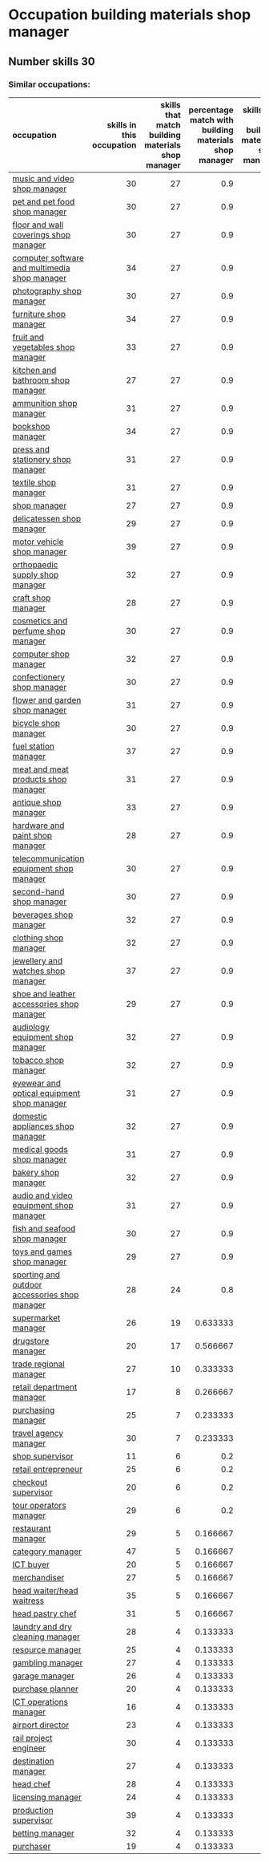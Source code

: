 # Occupation building materials shop manager
## Number skills 30
### Similar occupations:
| occupation                                                                                        |   skills in this occupation |   skills that match building materials shop manager |   percentage match with building materials shop manager |   skills not in building materials shop manager |
|:--------------------------------------------------------------------------------------------------|----------------------------:|----------------------------------------------------:|--------------------------------------------------------:|------------------------------------------------:|
| [music and video shop manager](music_and_video_shop_manager.md)                                   |                          30 |                                                  27 |                                                0.9      |                                               3 |
| [pet and pet food shop manager](pet_and_pet_food_shop_manager.md)                                 |                          30 |                                                  27 |                                                0.9      |                                               3 |
| [floor and wall coverings shop manager](floor_and_wall_coverings_shop_manager.md)                 |                          30 |                                                  27 |                                                0.9      |                                               3 |
| [computer software and multimedia shop manager](computer_software_and_multimedia_shop_manager.md) |                          34 |                                                  27 |                                                0.9      |                                               7 |
| [photography shop manager](photography_shop_manager.md)                                           |                          30 |                                                  27 |                                                0.9      |                                               3 |
| [furniture shop manager](furniture_shop_manager.md)                                               |                          34 |                                                  27 |                                                0.9      |                                               7 |
| [fruit and vegetables shop manager](fruit_and_vegetables_shop_manager.md)                         |                          33 |                                                  27 |                                                0.9      |                                               6 |
| [kitchen and bathroom shop manager](kitchen_and_bathroom_shop_manager.md)                         |                          27 |                                                  27 |                                                0.9      |                                               0 |
| [ammunition shop manager](ammunition_shop_manager.md)                                             |                          31 |                                                  27 |                                                0.9      |                                               4 |
| [bookshop manager](bookshop_manager.md)                                                           |                          34 |                                                  27 |                                                0.9      |                                               7 |
| [press and stationery shop manager](press_and_stationery_shop_manager.md)                         |                          31 |                                                  27 |                                                0.9      |                                               4 |
| [textile shop manager](textile_shop_manager.md)                                                   |                          31 |                                                  27 |                                                0.9      |                                               4 |
| [shop manager](shop_manager.md)                                                                   |                          27 |                                                  27 |                                                0.9      |                                               0 |
| [delicatessen shop manager](delicatessen_shop_manager.md)                                         |                          29 |                                                  27 |                                                0.9      |                                               2 |
| [motor vehicle shop manager](motor_vehicle_shop_manager.md)                                       |                          39 |                                                  27 |                                                0.9      |                                              12 |
| [orthopaedic supply shop manager](orthopaedic_supply_shop_manager.md)                             |                          32 |                                                  27 |                                                0.9      |                                               5 |
| [craft shop manager](craft_shop_manager.md)                                                       |                          28 |                                                  27 |                                                0.9      |                                               1 |
| [cosmetics and perfume shop manager](cosmetics_and_perfume_shop_manager.md)                       |                          30 |                                                  27 |                                                0.9      |                                               3 |
| [computer shop manager](computer_shop_manager.md)                                                 |                          32 |                                                  27 |                                                0.9      |                                               5 |
| [confectionery shop manager](confectionery_shop_manager.md)                                       |                          30 |                                                  27 |                                                0.9      |                                               3 |
| [flower and garden shop manager](flower_and_garden_shop_manager.md)                               |                          31 |                                                  27 |                                                0.9      |                                               4 |
| [bicycle shop manager](bicycle_shop_manager.md)                                                   |                          30 |                                                  27 |                                                0.9      |                                               3 |
| [fuel station manager](fuel_station_manager.md)                                                   |                          37 |                                                  27 |                                                0.9      |                                              10 |
| [meat and meat products shop manager](meat_and_meat_products_shop_manager.md)                     |                          31 |                                                  27 |                                                0.9      |                                               4 |
| [antique shop manager](antique_shop_manager.md)                                                   |                          33 |                                                  27 |                                                0.9      |                                               6 |
| [hardware and paint shop manager](hardware_and_paint_shop_manager.md)                             |                          28 |                                                  27 |                                                0.9      |                                               1 |
| [telecommunication equipment shop manager](telecommunication_equipment_shop_manager.md)           |                          30 |                                                  27 |                                                0.9      |                                               3 |
| [second-hand shop manager](second-hand_shop_manager.md)                                           |                          30 |                                                  27 |                                                0.9      |                                               3 |
| [beverages shop manager](beverages_shop_manager.md)                                               |                          32 |                                                  27 |                                                0.9      |                                               5 |
| [clothing shop manager](clothing_shop_manager.md)                                                 |                          32 |                                                  27 |                                                0.9      |                                               5 |
| [jewellery and watches shop manager](jewellery_and_watches_shop_manager.md)                       |                          37 |                                                  27 |                                                0.9      |                                              10 |
| [shoe and leather accessories shop manager](shoe_and_leather_accessories_shop_manager.md)         |                          29 |                                                  27 |                                                0.9      |                                               2 |
| [audiology equipment shop manager](audiology_equipment_shop_manager.md)                           |                          32 |                                                  27 |                                                0.9      |                                               5 |
| [tobacco shop manager](tobacco_shop_manager.md)                                                   |                          32 |                                                  27 |                                                0.9      |                                               5 |
| [eyewear and optical equipment shop manager](eyewear_and_optical_equipment_shop_manager.md)       |                          31 |                                                  27 |                                                0.9      |                                               4 |
| [domestic appliances shop manager](domestic_appliances_shop_manager.md)                           |                          32 |                                                  27 |                                                0.9      |                                               5 |
| [medical goods shop manager](medical_goods_shop_manager.md)                                       |                          31 |                                                  27 |                                                0.9      |                                               4 |
| [bakery shop manager](bakery_shop_manager.md)                                                     |                          32 |                                                  27 |                                                0.9      |                                               5 |
| [audio and video equipment shop manager](audio_and_video_equipment_shop_manager.md)               |                          31 |                                                  27 |                                                0.9      |                                               4 |
| [fish and seafood shop manager](fish_and_seafood_shop_manager.md)                                 |                          30 |                                                  27 |                                                0.9      |                                               3 |
| [toys and games shop manager](toys_and_games_shop_manager.md)                                     |                          29 |                                                  27 |                                                0.9      |                                               2 |
| [sporting and outdoor accessories shop manager](sporting_and_outdoor_accessories_shop_manager.md) |                          28 |                                                  24 |                                                0.8      |                                               4 |
| [supermarket manager](supermarket_manager.md)                                                     |                          26 |                                                  19 |                                                0.633333 |                                               7 |
| [drugstore manager](drugstore_manager.md)                                                         |                          20 |                                                  17 |                                                0.566667 |                                               3 |
| [trade regional manager](trade_regional_manager.md)                                               |                          27 |                                                  10 |                                                0.333333 |                                              17 |
| [retail department manager](retail_department_manager.md)                                         |                          17 |                                                   8 |                                                0.266667 |                                               9 |
| [purchasing manager](purchasing_manager.md)                                                       |                          25 |                                                   7 |                                                0.233333 |                                              18 |
| [travel agency manager](travel_agency_manager.md)                                                 |                          30 |                                                   7 |                                                0.233333 |                                              23 |
| [shop supervisor](shop_supervisor.md)                                                             |                          11 |                                                   6 |                                                0.2      |                                               5 |
| [retail entrepreneur](retail_entrepreneur.md)                                                     |                          25 |                                                   6 |                                                0.2      |                                              19 |
| [checkout supervisor](checkout_supervisor.md)                                                     |                          20 |                                                   6 |                                                0.2      |                                              14 |
| [tour operators manager](tour_operators_manager.md)                                               |                          29 |                                                   6 |                                                0.2      |                                              23 |
| [restaurant manager](restaurant_manager.md)                                                       |                          29 |                                                   5 |                                                0.166667 |                                              24 |
| [category manager](category_manager.md)                                                           |                          47 |                                                   5 |                                                0.166667 |                                              42 |
| [ICT buyer](ICT_buyer.md)                                                                         |                          20 |                                                   5 |                                                0.166667 |                                              15 |
| [merchandiser](merchandiser.md)                                                                   |                          27 |                                                   5 |                                                0.166667 |                                              22 |
| [head waiter/head waitress](head_waiter-head_waitress.md)                                         |                          35 |                                                   5 |                                                0.166667 |                                              30 |
| [head pastry chef](head_pastry_chef.md)                                                           |                          31 |                                                   5 |                                                0.166667 |                                              26 |
| [laundry and dry cleaning manager](laundry_and_dry_cleaning_manager.md)                           |                          28 |                                                   4 |                                                0.133333 |                                              24 |
| [resource manager](resource_manager.md)                                                           |                          25 |                                                   4 |                                                0.133333 |                                              21 |
| [gambling manager](gambling_manager.md)                                                           |                          27 |                                                   4 |                                                0.133333 |                                              23 |
| [garage manager](garage_manager.md)                                                               |                          26 |                                                   4 |                                                0.133333 |                                              22 |
| [purchase planner](purchase_planner.md)                                                           |                          20 |                                                   4 |                                                0.133333 |                                              16 |
| [ICT operations manager](ICT_operations_manager.md)                                               |                          16 |                                                   4 |                                                0.133333 |                                              12 |
| [airport director](airport_director.md)                                                           |                          23 |                                                   4 |                                                0.133333 |                                              19 |
| [rail project engineer](rail_project_engineer.md)                                                 |                          30 |                                                   4 |                                                0.133333 |                                              26 |
| [destination manager](destination_manager.md)                                                     |                          27 |                                                   4 |                                                0.133333 |                                              23 |
| [head chef](head_chef.md)                                                                         |                          28 |                                                   4 |                                                0.133333 |                                              24 |
| [licensing manager](licensing_manager.md)                                                         |                          24 |                                                   4 |                                                0.133333 |                                              20 |
| [production supervisor](production_supervisor.md)                                                 |                          39 |                                                   4 |                                                0.133333 |                                              35 |
| [betting manager](betting_manager.md)                                                             |                          32 |                                                   4 |                                                0.133333 |                                              28 |
| [purchaser](purchaser.md)                                                                         |                          19 |                                                   4 |                                                0.133333 |                                              15 |
